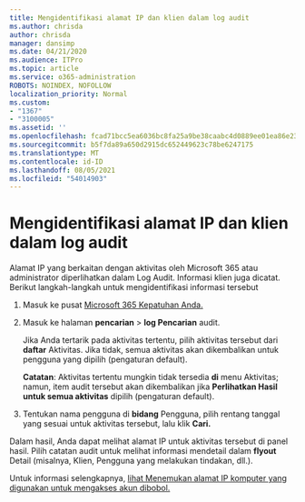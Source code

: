 ```yaml
---
title: Mengidentifikasi alamat IP dan klien dalam log audit
ms.author: chrisda
author: chrisda
manager: dansimp
ms.date: 04/21/2020
ms.audience: ITPro
ms.topic: article
ms.service: o365-administration
ROBOTS: NOINDEX, NOFOLLOW
localization_priority: Normal
ms.custom:
- "1367"
- "3100005"
ms.assetid: ''
ms.openlocfilehash: fcad71bcc5ea6036bc8fa25a9be38caabc4d0889ee01ea86e23065333d5fce0a
ms.sourcegitcommit: b5f7da89a650d2915dc652449623c78be6247175
ms.translationtype: MT
ms.contentlocale: id-ID
ms.lasthandoff: 08/05/2021
ms.locfileid: "54014903"
---
```

# <a name="identify-ip-address-and-client-in-audit-logs"></a>Mengidentifikasi alamat IP dan klien dalam log audit

Alamat IP yang berkaitan dengan aktivitas oleh Microsoft 365 atau administrator diperlihatkan dalam Log Audit. Informasi klien juga dicatat. Berikut langkah-langkah untuk mengidentifikasi informasi tersebut

1. Masuk ke pusat [Microsoft 365 Kepatuhan Anda.](https://protection.office.com/)

2. Masuk ke halaman **pencarian**  >  **log Pencarian** audit.

   Jika Anda tertarik pada aktivitas tertentu, pilih aktivitas tersebut dari **daftar** Aktivitas. Jika tidak, semua aktivitas akan dikembalikan untuk pengguna yang dipilih (pengaturan default).

   **Catatan**: Aktivitas tertentu mungkin tidak tersedia **di** menu Aktivitas; namun, item audit tersebut akan dikembalikan jika **Perlihatkan Hasil untuk semua aktivitas** dipilih (pengaturan default).

3. Tentukan nama pengguna di **bidang** Pengguna, pilih rentang tanggal yang sesuai untuk aktivitas tersebut, lalu klik **Cari.**

Dalam hasil, Anda dapat melihat alamat IP untuk aktivitas tersebut di panel hasil. Pilih catatan audit untuk melihat informasi mendetail dalam **flyout** Detail (misalnya, Klien, Pengguna yang melakukan tindakan, dll.).

Untuk informasi selengkapnya, [lihat Menemukan alamat IP komputer yang digunakan untuk mengakses akun dibobol.](/microsoft-365/compliance/auditing-troubleshooting-scenarios#find-the-ip-address-of-the-computer-used-to-access-a-compromised-account)
